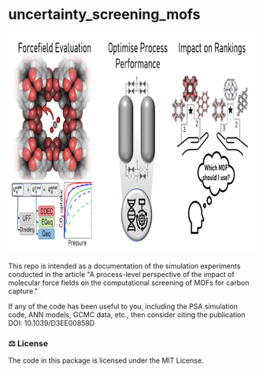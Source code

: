 # uncertainty_screening_mofs

<p align="center">
  <img src="https://github.com/ConorNCleeton/uncertainty_screening_mofs/blob/main/images/TOC.png" height="450">
</p>


This repo is intended as a documentation of the simulation experiments conducted in the article "A process-level perspective of the impact of molecular force fields on the computational screening of MOFs for carbon capture." 

If any of the code has been useful to you, including the PSA simulation code, ANN models, GCMC data, etc., then consider citing the 
publication DOI: 10.1039/D3EE00858D



### ⚖️ License

The code in this package is licensed under the MIT License.
